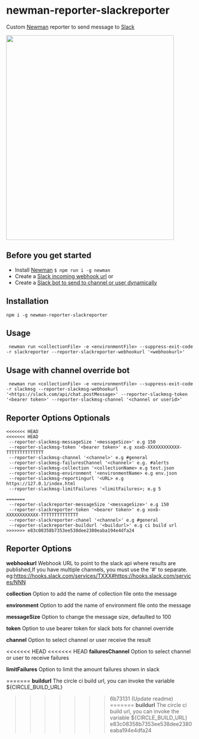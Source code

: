 # newman-reporter-slackreporter

Custom [Newman](https://github.com/postmanlabs/newman) reporter to send message to [Slack](https://slack.com/)

<img src="https://github.com/stephenwang1011/newman-reporter-slackmsg/blob/master/testResults.png?raw=true" width="450"  height="550">

## Before you get started
- Install [Newman](https://github.com/postmanlabs/newman) ``` $ npm run i -g newman ```
- Create a [Slack incoming webhook url](https://api.slack.com/messaging/webhooks)
or
- Create a [Slack bot to send to channel or user dynamically](https://api.slack.com/messaging/sending)

## Installation
 ```CLI
 npm i -g newman-reporter-slackreporter
 ```

## Usage
```CLI
 newman run <collectionFile> -e <environmentFile> --suppress-exit-code -r slackreporter --reporter-slackreporter-webhookurl '<webhookurl>'
```

## Usage with channel override bot
```CLI
 newman run <collectionFile> -e <environmentFile> --suppress-exit-code -r slackmsg --reporter-slackmsg-webhookurl '<https://slack.com/api/chat.postMessage>' --reporter-slackmsg-token '<bearer token>' --reporter-slackmsg-channel '<channel or userid>'

```

## Reporter Options Optionals
```
<<<<<<< HEAD
<<<<<<< HEAD
 --reporter-slackmsg-messageSize '<messageSize>' e.g 150
 --reporter-slackmsg-token '<bearer token>' e.g xoxb-XXXXXXXXXXXX-TTTTTTTTTTTTTT
 --reporter-slackmsg-channel '<channel>' e.g #general
 --reporter-slackmsg-failuresChannel '<channel>' e.g. #alerts
 --reporter-slackmsg-collection '<collectionName> e.g test.json
 --reporter-slackmsg-environment '<environmentName> e.g env.json
 --reporter-slackmsg-reportingurl '<URL> e.g https://127.0.1/index.html
 --reporter-slackmsg-limitFailures '<limitFailures>; e.g 5

=======
 --reporter-slackreporter-messageSize '<messageSize>' e.g 150
 --reporter-slackreporter-token '<bearer token>' e.g xoxb-XXXXXXXXXXXX-TTTTTTTTTTTTTT
 --reporter-slackreporter-chanel '<channel>' e.g #general
 --reporter-slackreporter-buildurl '<buildurl>' e.g ci build url 
>>>>>>> e83c08358b7353ee538dee2380eaba194e4dfa24
```


## Reporter Options
**webhookurl** 
Webhook URL to point to the slack api where results are published,If you have multiple channels, you must use the '#' to separate. eg:https://hooks.slack.com/services/TXXX#https://hooks.slack.com/services/NNN

**collection** 
Option to add the name of collection file onto the message

**environment**
Option to add the name of environment file onto the message

**messageSize**
Option to change the message size, defaulted to 100

**token**
Option to use bearer token for slack bots for channel override

**channel**
Option to select channel or user receive the result

<<<<<<< HEAD
<<<<<<< HEAD
**failuresChannel**
Option to select channel or user to receive failures

**limitFailures**
Option to limit the amount failures shown in slack

=======
**buildurl**
The circle ci build url, you can invoke the variable ${CIRCLE_BUILD_URL} 
>>>>>>> 6b73131 (Update  readme)
=======
**buildurl**
The circle ci build url, you can invoke the variable ${CIRCLE_BUILD_URL} 
>>>>>>> e83c08358b7353ee538dee2380eaba194e4dfa24
